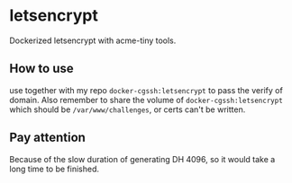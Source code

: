 # letsencrypt
Dockerized letsencrypt with acme-tiny tools.

## How to use
use together with my repo `docker-cgssh:letsencrypt` to pass the verify of domain. Also remember to share the volume of `docker-cgssh:letsencrypt` which should be `/var/www/challenges`, or certs can't be written.

## Pay attention
Because of the slow duration of generating DH 4096, so it would take a long time to be finished.
